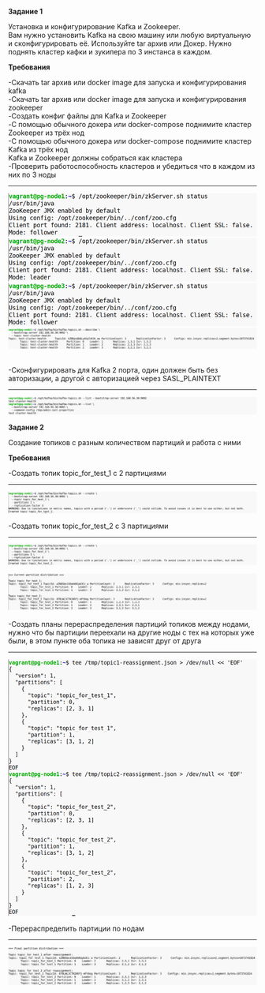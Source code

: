 **Задание 1**

Установка и конфигурирование Kafka и Zookeeper.  
Вам нужно установить Kafka на свою машину или любую виртуальную и сконфигурировать её. Используйте tar архив или Докер. Нужно поднять кластер кафки и зукипера по 3 инстанса в каждом.

**Требования**

\-Скачать tar архив или docker image для запуска и конфигурирования kafka  
\-Скачать tar архив или docker image для запуска и конфигурирования zookeeper  
\-Создать конфиг файлы для Kafka и Zookeeper  
\-С помощью обычного докера или docker-compose поднимите кластер Zookeeper из трёх нод  
\-С помощью обычного докера или docker-compose поднимите кластер Kafka из трёх нод  
Kafka и Zookeeper должны собраться как кластера  
\-Проверить работоспособность кластеров и убедиться что в каждом из них по 3 ноды

* * *

![860df8226a2fe18b5b346792121d7f67.png](../../../_resources/860df8226a2fe18b5b346792121d7f67.png)  
![ae77a68bfdc7bad1187f0e210e8d2e08.png](../../../_resources/ae77a68bfdc7bad1187f0e210e8d2e08.png)  
![b4e9667585e14e993a13e5db83bdf396.png](../../../_resources/b4e9667585e14e993a13e5db83bdf396.png)  
![ce9913d9ec104455b1ad0e0e7e250d8e.png](../../../_resources/ce9913d9ec104455b1ad0e0e7e250d8e.png)  
<br/>

\-Сконфигурировать для Kafka 2 порта, один должен быть без авторизации, а другой с авторизацией через SASL_PLAINTEXT

* * *

![e93ceb29e67443e7a6f9c253893f4e05.png](../../../_resources/e93ceb29e67443e7a6f9c253893f4e05.png)

**Задание 2**

Создание топиков с разным количеством партиций и работа с ними

**Требования**

\-Создать топик topic_for_test_1 с 2 партициями

* * *

![5f32dc56b786a2b1c3a18634f71b9c88.png](../../../_resources/5f32dc56b786a2b1c3a18634f71b9c88.png)

\-Создать топик topic_for_test_2 с 3 партициями

* * *

![18afe54e043f19e8a2e01a2508978de0.png](../../../_resources/18afe54e043f19e8a2e01a2508978de0.png)

![753fea6b6ac00a5c30503007f9322b78.png](../../../_resources/753fea6b6ac00a5c30503007f9322b78.png)  
<br/>\-Создать планы перераспределения партиций топиков между нодами, нужно что бы партиции переехали на другие ноды с тех на которых уже были, в этом пункте оба топика не зависят друг от друга

* * *

![3675265faf32ff4aaf27d1fd32a475d7.png](../../../_resources/3675265faf32ff4aaf27d1fd32a475d7.png)

\-Перераспределить партиции по нодам

* * *

![d25d823dd3ceb9dc02ae5cf6ecb90689.png](../../../_resources/d25d823dd3ceb9dc02ae5cf6ecb90689.png)